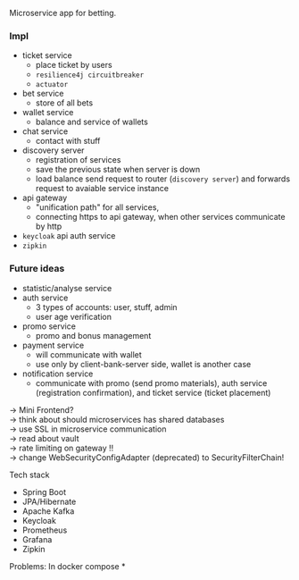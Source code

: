 Microservice app for betting. 

### Impl
* ticket service 
  * place ticket by users
  * `resilience4j circuitbreaker`
  * `actuator`
* bet service 
  * store of all bets
* wallet service 
  * balance and service of wallets
* chat service 
  * contact with stuff
* discovery server 
  * registration of services
  * save the previous state when server is down
  * load balance send request to router (`discovery server`) and forwards request to avaiable service instance 
* api gateway 
  * "unification path" for all services, 
  * connecting https to api gateway, when other services communicate by http
* `keycloak` api auth service
* `zipkin`


### Future ideas
* statistic/analyse service
* auth service
  * 3 types of accounts: user, stuff, admin
  * user age verification
* promo service
  * promo and bonus management
* payment service
  * will communicate with wallet
  * use only by client-bank-server side, wallet is another case
* notification service
  * communicate with promo (send promo materials), auth service (registration confirmation), and ticket service (ticket placement)


-> Mini Frontend? \
-> think about should microservices has shared databases \
-> use SSL in microservice communication \
-> read about vault \
-> rate limiting on gateway !! \
-> change WebSecurityConfigAdapter (deprecated) to SecurityFilterChain!


Tech stack
* Spring Boot
* JPA/Hibernate
* Apache Kafka
* Keycloak
* Prometheus
* Grafana
* Zipkin

Problems:
In docker compose
* 
